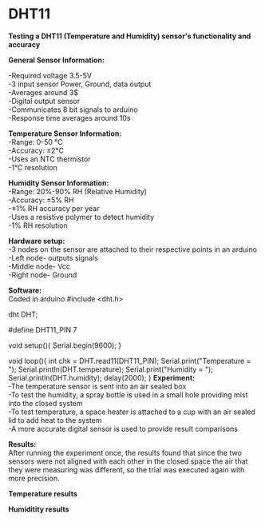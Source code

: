 # DHT11

**Testing a DHT11 (Temperature and Humidity) sensor's functionality and accuracy**



**General Sensor Information:**<br />

-Required voltage 3.5-5V<br />
-3 input sensor Power, Ground, data output<br />
-Averages around 3$<br />
-Digital output sensor<br />
-Communicates 8 bit signals to arduino<br />
-Response time averages around 10s<br />

**Temperature Sensor Information:**<br />
-Range: 0-50 ℃<br />
-Accuracy: ±2℃<br />
-Uses an NTC thermistor <br />
-1℃ resolution<br />

**Humidity Sensor Information:**<br />
-Range: 20%-90% RH (Relative Humidity)<br />
-Accuracy: ±5% RH<br />
-±1% RH accuracy per year<br />
-Uses a resistive polymer to detect humidity<br />
-1% RH resolution<br />

**Hardware setup:**<br />
-3 nodes on the sensor are attached to their respective points in an arduino<br />
-Left node- outputs signals<br />
-Middle node- Vcc<br />
-Right node- Ground<br />

**Software:**<br />
Coded in arduino
#include <dht.h>

dht DHT;

#define DHT11_PIN 7

void setup(){
  Serial.begin(9600);
}

void loop(){
  int chk = DHT.read11(DHT11_PIN);
  Serial.print("Temperature = ");
  Serial.println(DHT.temperature);
  Serial.print("Humidity = ");
  Serial.println(DHT.humidity);
  delay(2000);
}
**Experiment:**<br />
-The temperature sensor is sent into an air sealed box<br />
-To test the humidity, a spray bottle is used in a small hole providing mist into the closed system<br />
-To test temperature, a space heater is attached to a cup with an air sealed lid to add heat to the system<br />
-A more accurate digital sensor is used to provide result comparisons<br />

**Results:**<br />
After running the experiment once, the results found that since the two sensors were not aligned with each other in the closed space the air that they were measuring was different, so the trial was executed again with more precision. <br />

**Temperature results**

**Humiditity results**

